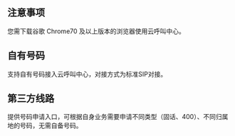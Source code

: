 
## 注意事项
您需下载谷歌 Chrome70 及以上版本的浏览器使用云呼叫中心。


## 自有号码
支持自有号码接入云呼叫中心，对接方式为标准SIP对接。


## 第三方线路
提供号码申请入口，可根据自身业务需要申请不同类型（固话、400）、不同归属地的号码，无需自备号码。
